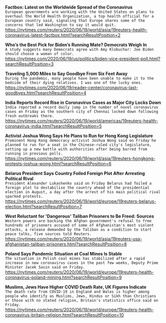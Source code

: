**Factbox: Latest on the Worldwide Spread of the Coronavirus**\
`European governments are working with the United States on plans to overhaul the World Health Organization, a top health official for a European country said, signaling that Europe shares some of the concerns that led Washington to say it would quit.`\
https://nytimes.com/reuters/2020/06/19/world/asia/19reuters-health-coronavirus-latest-factbox.html?searchResultPosition=2

**Who’s the Best Pick for Biden’s Running Mate? Democrats Weigh In**\
`A study suggests many Democrats agree with Amy Klobuchar: Joe Biden should choose a woman of color.`\
https://nytimes.com/2020/06/19/us/politics/biden-vice-president-poll.html?searchResultPosition=3

**Traveling 5,000 Miles to Say Goodbye From Six Feet Away**\
`During the pandemic, many people have been unable to make it to the bedside of their dying relatives. I was one of the lucky ones.`\
https://nytimes.com/2020/06/19/reader-center/coronavirus-last-goodbyes.html?searchResultPosition=4

**India Reports Record Rise in Coronavirus Cases as Major City Locks Down**\
`India reported a record daily jump in the number of novel coronavirus cases on Friday as the southern city of Chennai locked down following fresh outbreaks there.`\
https://nytimes.com/reuters/2020/06/19/world/americas/19reuters-health-coronavirus-india.html?searchResultPosition=5

**Activist Joshua Wong Says He Plans to Run for Hong Kong Legislature**\
`Prominent Hong Kong democracy activist Joshua Wong said on Friday he planned to run for a seat in the Chinese-ruled city's legislature, setting up a new battle with authorities after being barred from running in previous polls.`\
https://nytimes.com/reuters/2020/06/19/world/asia/19reuters-hongkong-protests-joshua-wong.html?searchResultPosition=6

**Belarus President Says Country Foiled Foreign Plot After Arresting Political Rival**\
`President Alexander Lukashenko said on Friday Belarus had foiled a foreign plot to destabilise the country ahead of the presidential election in August, a day after the arrest of his main political rival sparked protests.`\
https://nytimes.com/reuters/2020/06/19/world/europe/19reuters-belarus-election.html?searchResultPosition=7

**West Reluctant for 'Dangerous' Taliban Prisoners to Be Freed: Sources**\
`Western powers are backing the Afghan government's refusal to free hundreds of prisoners accused of some of Afghanistan's most violent attacks, a release demanded by the Taliban as a condition to start peace talks, five sources told Reuters.`\
https://nytimes.com/reuters/2020/06/19/world/asia/19reuters-usa-afghanistan-taliban-prisoners.html?searchResultPosition=8

**Poland Says Pandemic Situation at Coal Mines Is Stable**\
`The situation in Polish coal mines has stabilized after a rapid increase in new coronavirus cases in the past few weeks, Deputy Prime Minister Jacek Sasin said on Friday. `\
https://nytimes.com/reuters/2020/06/19/world/europe/19reuters-health-coronavirus-poland-mining.html?searchResultPosition=9

**Muslims, Jews Have Higher COVID Death Rate, UK Figures Indicate**\
`The death rate from COVID-19 in England and Wales is higher among people who identify as Muslims, Jews, Hindus or Sikh than Christians or those with no stated religion, Britain's statistics office said on Friday. `\
https://nytimes.com/reuters/2020/06/19/world/europe/19reuters-health-coronavirus-britain-religion.html?searchResultPosition=10

